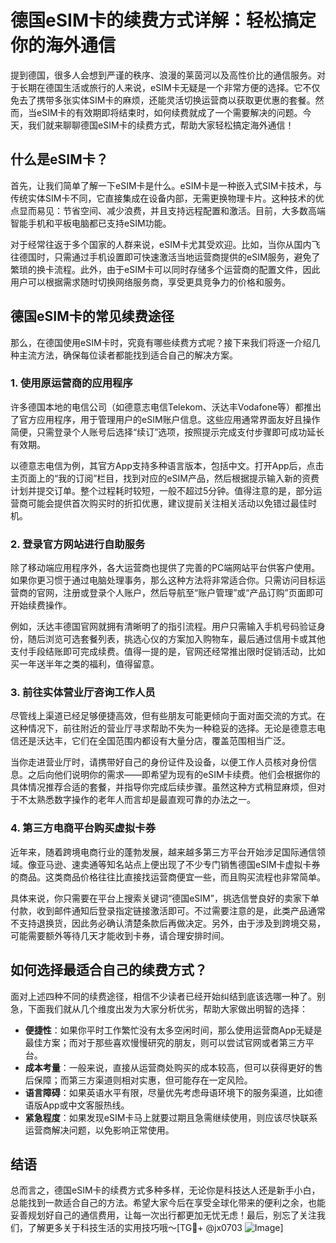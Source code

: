 # 德国eSIM卡的续费方式详解：轻松搞定你的海外通信

提到德国，很多人会想到严谨的秩序、浪漫的莱茵河以及高性价比的通信服务。对于长期在德国生活或旅行的人来说，eSIM卡无疑是一个非常方便的选择。它不仅免去了携带多张实体SIM卡的麻烦，还能灵活切换运营商以获取更优惠的套餐。然而，当eSIM卡的有效期即将结束时，如何续费就成了一个需要解决的问题。今天，我们就来聊聊德国eSIM卡的续费方式，帮助大家轻松搞定海外通信！

## 什么是eSIM卡？

首先，让我们简单了解一下eSIM卡是什么。eSIM卡是一种嵌入式SIM卡技术，与传统实体SIM卡不同，它直接集成在设备内部，无需更换物理卡片。这种技术的优点显而易见：节省空间、减少浪费，并且支持远程配置和激活。目前，大多数高端智能手机和平板电脑都已支持eSIM功能。

对于经常往返于多个国家的人群来说，eSIM卡尤其受欢迎。比如，当你从国内飞往德国时，只需通过手机设置即可快速激活当地运营商提供的eSIM服务，避免了繁琐的换卡流程。此外，由于eSIM卡可以同时存储多个运营商的配置文件，因此用户可以根据需求随时切换网络服务商，享受更具竞争力的价格和服务。

## 德国eSIM卡的常见续费途径

那么，在德国使用eSIM卡时，究竟有哪些续费方式呢？接下来我们将逐一介绍几种主流方法，确保每位读者都能找到适合自己的解决方案。

### 1. 使用原运营商的应用程序

许多德国本地的电信公司（如德意志电信Telekom、沃达丰Vodafone等）都推出了官方应用程序，用于管理用户的eSIM账户信息。这些应用通常界面友好且操作简便，只需登录个人账号后选择“续订”选项，按照提示完成支付步骤即可成功延长有效期。

以德意志电信为例，其官方App支持多种语言版本，包括中文。打开App后，点击主页面上的“我的订阅”栏目，找到对应的eSIM产品，然后根据提示输入新的资费计划并提交订单。整个过程耗时较短，一般不超过5分钟。值得注意的是，部分运营商可能会提供首次购买时的折扣优惠，建议提前关注相关活动以免错过最佳时机。

### 2. 登录官方网站进行自助服务

除了移动端应用程序外，各大运营商也提供了完善的PC端网站平台供客户使用。如果你更习惯于通过电脑处理事务，那么这种方法将非常适合你。只需访问目标运营商的官网，注册或登录个人账户，然后导航至“账户管理”或“产品订购”页面即可开始续费操作。

例如，沃达丰德国官网就拥有清晰明了的指引流程。用户只需输入手机号码验证身份，随后浏览可选套餐列表，挑选心仪的方案加入购物车，最后通过信用卡或其他支付手段结账即可完成续费。值得一提的是，官网还经常推出限时促销活动，比如买一年送半年之类的福利，值得留意。

### 3. 前往实体营业厅咨询工作人员

尽管线上渠道已经足够便捷高效，但有些朋友可能更倾向于面对面交流的方式。在这种情况下，前往附近的营业厅寻求帮助不失为一种稳妥的选择。无论是德意志电信还是沃达丰，它们在全国范围内都设有大量分店，覆盖范围相当广泛。

当你走进营业厅时，请携带好自己的身份证件及设备，以便工作人员核对身份信息。之后向他们说明你的需求——即希望为现有的eSIM卡续费。他们会根据你的具体情况推荐合适的套餐，并指导你完成后续步骤。虽然这种方式稍显麻烦，但对于不太熟悉数字操作的老年人而言却是最直观可靠的办法之一。

### 4. 第三方电商平台购买虚拟卡券

近年来，随着跨境电商行业的蓬勃发展，越来越多第三方平台开始涉足国际通信领域。像亚马逊、速卖通等知名站点上便出现了不少专门销售德国eSIM卡虚拟卡券的商品。这类商品价格往往比直接找运营商便宜一些，而且购买流程也非常简单。

具体来说，你只需要在平台上搜索关键词“德国eSIM”，挑选信誉良好的卖家下单付款，收到邮件通知后登录指定链接激活即可。不过需要注意的是，此类产品通常不支持退换货，因此务必确认清楚条款后再做决定。另外，由于涉及到跨境交易，可能需要额外等待几天才能收到卡券，请合理安排时间。

## 如何选择最适合自己的续费方式？

面对上述四种不同的续费途径，相信不少读者已经开始纠结到底该选哪一种了。别急，下面我们就从几个维度出发为大家分析优劣，帮助大家做出明智的选择：

- **便捷性**：如果你平时工作繁忙没有太多空闲时间，那么使用运营商App无疑是最佳方案；而对于那些喜欢慢慢研究的朋友，则可以尝试官网或者第三方平台。
- **成本考量**：一般来说，直接从运营商处购买的成本较高，但可以获得更好的售后保障；而第三方渠道则相对实惠，但可能存在一定风险。
- **语言障碍**：如果英语水平有限，尽量优先考虑母语环境下的服务渠道，比如德语版App或中文客服热线。
- **紧急程度**：如果发现eSIM卡马上就要过期且急需继续使用，则应该尽快联系运营商解决问题，以免影响正常使用。

## 结语

总而言之，德国eSIM卡的续费方式多种多样，无论你是科技达人还是新手小白，总能找到一款适合自己的方法。希望大家今后在享受全球化带来的便利之余，也能妥善规划好自己的通信费用，让每一次出行都更加无忧无虑！最后，别忘了关注我们，了解更多关于科技生活的实用技巧哦～[TG💪+ @jx0703 ![Image](https://github.com/user-attachments/assets/dbca1d08-cadb-493c-b0ec-ad6f7a83f270)]